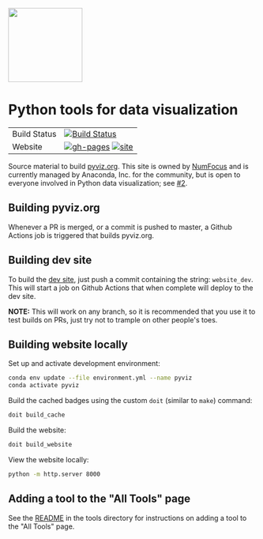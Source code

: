 <img src="doc/_static/logo.png" width=150><br>

# Python tools for data visualization

|    |    |
| --- | --- |
| Build Status | [![Build Status](https://github.com/pyviz/pyviz.org/actions/workflows/docs.yml/badge.svg)](https://github.com/pyviz/pyviz.org/actions) |
| Website | [![gh-pages](https://img.shields.io/github/last-commit/pyviz/pyviz.org/gh-pages.svg)](https://github.com/pyviz/pyviz.org/tree/gh-pages) [![site](https://img.shields.io/website-up-down-green-red/https/pyviz.org.svg)](https://pyviz.org) |

Source material to build [pyviz.org](https://pyviz.org).  This site is owned by [NumFocus](https://numfocus.org) and is currently managed by Anaconda, Inc. for the community, but is open to everyone involved in Python data visualization; see [#2](https://github.com/pyviz/website/issues/2).

## Building pyviz.org

Whenever a PR is merged, or a commit is pushed to master, a Github Actions job is triggered that builds pyviz.org.

## Building dev site

To build the [dev site](https://pyviz-dev.github.io/pyviz.org), just push a commit containing the string: `website_dev`. This will start a job on Github Actions that when complete will deploy to the dev site.

**NOTE:** This will work on any branch, so it is recommended that you use it to test builds on PRs, just try not to trample on other people's toes.

## Building website locally

Set up and activate development environment:

```bash
conda env update --file environment.yml --name pyviz
conda activate pyviz
```

Build the cached badges using the custom ``doit`` (similar to `make`) command:

```bash
doit build_cache
```

Build the website:

```bash
doit build_website
```

View the website locally:

```bash
python -m http.server 8000
```

## Adding a tool to the "All Tools" page

See the [README](tools/README.md) in the tools directory for instructions on adding a tool to the "All Tools" page.

